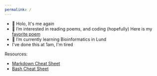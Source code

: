 ```yaml
---
permalink: /
---
```

- 👋 Holo, It's me again
- 👀 I’m interested in reading poems, and coding (hopefully) Here is my [favorite poem](./favorite_poem.md)
- 🌱 I’m currently learning Bioinformatics in Lund
- I've done this at 1am, I'm tired


Resources:
- [Markdown Cheat Sheet](./markdown_cheat_sheet.md)
- [Bash Cheat Sheet](./bash_cheat_sheet.md)
